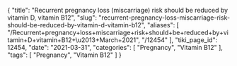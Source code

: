 {
    "title": "Recurrent pregnancy loss (miscarriage) risk should be reduced by vitamin D, vitamin B12",
    "slug": "recurrent-pregnancy-loss-miscarriage-risk-should-be-reduced-by-vitamin-d-vitamin-b12",
    "aliases": [
        "/Recurrent+pregnancy+loss+miscarriage+risk+should+be+reduced+by+vitamin+D+vitamin+B12+\u2013+March+2021",
        "/12454"
    ],
    "tiki_page_id": 12454,
    "date": "2021-03-31",
    "categories": [
        "Pregnancy",
        "Vitamin B12"
    ],
    "tags": [
        "Pregnancy",
        "Vitamin B12"
    ]
}